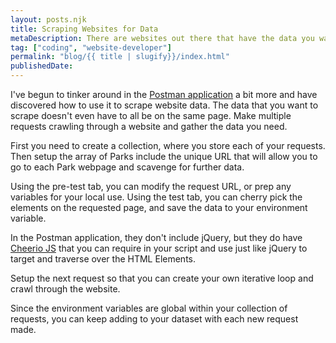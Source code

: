 ```yaml
---
layout: posts.njk
title: Scraping Websites for Data
metaDescription: There are websites out there that have the data you want, but not in the format you need. Try using Postman to cherry pick the data you want to save, and leave the rest.
tag: ["coding", "website-developer"]
permalink: "blog/{{ title | slugify}}/index.html"
publishedDate:
---
```


<p>I've begun to tinker around in the <a rel="noreferrer noopener" href="https://www.postman.com/" target="_blank">Postman application</a> a bit more and have discovered how to use it to scrape website data. The data that you want to scrape doesn't even have to all be on the same page. Make multiple requests crawling through a website and gather the data you need.</p>

<p>First you need to create a collection, where you store each of your requests. Then setup the array of Parks include the unique URL that will allow you to go to each Park webpage and scavenge for further data.</p>

<p>Using the pre-test tab, you can modify the request URL, or prep any variables for your local use. Using the test tab, you can cherry pick the elements on the requested page, and save the data to your environment variable.</p>

<p>In the Postman application, they don't include jQuery, but they do have <a href="https://cheerio.js.org/" target="_blank" rel="noreferrer noopener">Cheerio JS</a> that you can require in your script and use just like jQuery to target and traverse over the HTML Elements.</p>

<p>Setup the next request so that you can create your own iterative loop and crawl through the website.</p>

<p>Since the environment variables are global within your collection of requests, you can keep adding to your dataset with each new request made. </p>
